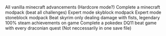 All vanilla minecraft advancements (Hardcore mode?)
Complete a minecraft modpack (beat all challenges)
Expert mode skyblock modpack
Expert mode stoneblock modpack
Beat skyrim only dealing damage with fists, legendary
100% steam achievements on game
Complete a pokedex
DQ11 beat game with every draconian quest (Not neccessarily in one save file)
